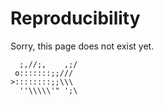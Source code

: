 # Reproducibility

Sorry, this page does not exist yet. 

```
  ;,//;,    ,;/
 o:::::::;;///
>::::::::;;\\\
  ''\\\\\'" ';\
```
